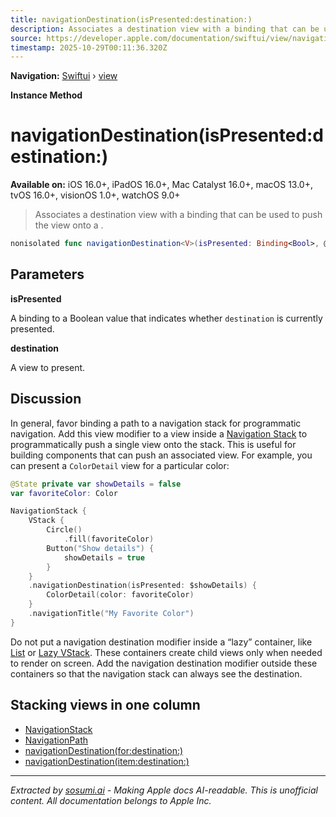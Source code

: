 ```yaml
---
title: navigationDestination(isPresented:destination:)
description: Associates a destination view with a binding that can be used to push the view onto a .
source: https://developer.apple.com/documentation/swiftui/view/navigationdestination(ispresented:destination:)
timestamp: 2025-10-29T00:11:36.320Z
---
```


**Navigation:** [Swiftui](/documentation/swiftui) › [view](/documentation/swiftui/view)

**Instance Method**

# navigationDestination(isPresented:destination:)

**Available on:** iOS 16.0+, iPadOS 16.0+, Mac Catalyst 16.0+, macOS 13.0+, tvOS 16.0+, visionOS 1.0+, watchOS 9.0+

> Associates a destination view with a binding that can be used to push the view onto a .

```swift
nonisolated func navigationDestination<V>(isPresented: Binding<Bool>, @ViewBuilder destination: () -> V) -> some View where V : View
```

## Parameters

**isPresented**

A binding to a Boolean value that indicates whether `destination` is currently presented.



**destination**

A view to present.



## Discussion

In general, favor binding a path to a navigation stack for programmatic navigation. Add this view modifier to a view inside a [Navigation Stack](/documentation/swiftui/navigationstack) to programmatically push a single view onto the stack. This is useful for building components that can push an associated view. For example, you can present a `ColorDetail` view for a particular color:

```swift
@State private var showDetails = false
var favoriteColor: Color

NavigationStack {
    VStack {
        Circle()
            .fill(favoriteColor)
        Button("Show details") {
            showDetails = true
        }
    }
    .navigationDestination(isPresented: $showDetails) {
        ColorDetail(color: favoriteColor)
    }
    .navigationTitle("My Favorite Color")
}
```

Do not put a navigation destination modifier inside a “lazy” container, like [List](/documentation/swiftui/list) or [Lazy VStack](/documentation/swiftui/lazyvstack). These containers create child views only when needed to render on screen. Add the navigation destination modifier outside these containers so that the navigation stack can always see the destination.

## Stacking views in one column

- [NavigationStack](/documentation/swiftui/navigationstack)
- [NavigationPath](/documentation/swiftui/navigationpath)
- [navigationDestination(for:destination:)](/documentation/swiftui/view/navigationdestination(for:destination:))
- [navigationDestination(item:destination:)](/documentation/swiftui/view/navigationdestination(item:destination:))

---

*Extracted by [sosumi.ai](https://sosumi.ai) - Making Apple docs AI-readable.*
*This is unofficial content. All documentation belongs to Apple Inc.*
